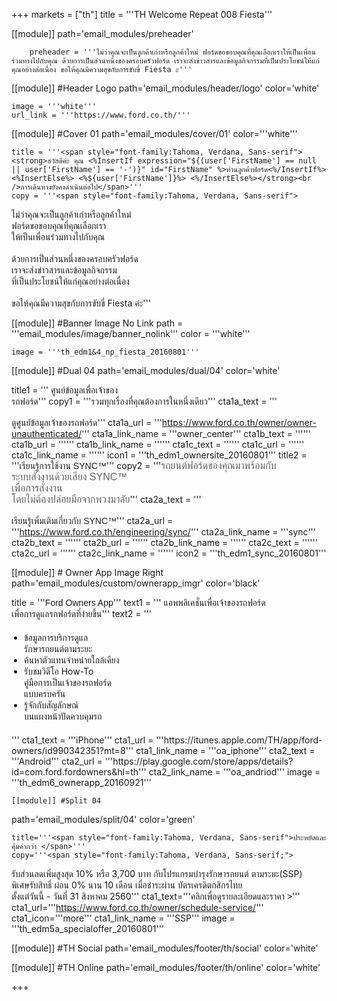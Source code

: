 +++
markets = ["th"]
title = '''TH Welcome Repeat 008 Fiesta'''

[[module]]
path='email_modules/preheader'


		preheader = '''ไม่ว่าคุณจะเป็นลูกค้าเก่าหรือลูกค้าใหม่ ฟอร์ดขอขอบคุณที่คุณเลือกเราให้เป็นเพื่อนร่วมทางไปกับคุณ ด้วยการเป็นส่วนหนึ่งของครอบครัวฟอร์ด เราจะส่งข่าวสารและข้อมูลกิจกรรมที่เป็นประโยชน์ให้แก่คุณอย่างต่อเนื่อง ขอให้คุณมีความสุขกับการขับขี่ Fiesta ะ'''

[[module]] #Header Logo
path='email_modules/header/logo'
color='white'

	image = '''white'''
	url_link = '''https://www.ford.co.th/'''

[[module]] #Cover 01
path='email_modules/cover/01'
color='''white'''
 
	title = '''<span style="font-family:Tahoma, Verdana, Sans-serif"><strong>สวัสดีค่ะ คุณ <%InsertIf expression="${(user['FirstName'] == null || user['FirstName'] == '-')}" id="FirstName" %>ท่านลูกค้าฟอร์ด<%/InsertIf%> <%InsertElse%> <%${user['FirstName']}%> <%/InsertElse%></strong><br />การเดินทางยังคงดำเนินต่อไป</span>'''
	copy = '''<span style="font-family:Tahoma, Verdana, Sans-serif">
<span style=" white-space:nowrap;">ไม่ว่าคุณจะเป็นลูกค้าเก่าหรือลูกค้าใหม่</span> <br />
						<span style=" white-space:nowrap;">ฟอร์ดขอขอบคุณที่คุณเลือกเรา</span> <br />
						<span style=" white-space:nowrap;">ให้เป็นเพื่อนร่วมทางไปกับคุณ </span>
<br /><br />
<span style=" white-space:nowrap;">ด้วยการเป็นส่วนหนึ่งของครอบครัวฟอร์ด</span> <br />
<span style=" white-space:nowrap;">เราจะส่งข่าวสารและข้อมูลกิจกรรม</span> <br />
<span style=" white-space:nowrap;">ที่เป็นประโยชน์ให้แก่คุณอย่างต่อเนื่อง</span> 
<br /><br />
<span style=" white-space:nowrap;">ขอให้คุณมีความสุข</span>กับการ<span style=" white-space:nowrap;">ขับขี่ Fiesta ค่ะ</span></span>'''

[[module]] #Banner Image No Link
path = '''email_modules/image/banner_nolink'''
color = '''white'''

	image = '''th_edm1&4_np_fiesta_20160801'''

[[module]] #Dual 04
path='email_modules/dual/04'
color='white'

title1 = ''' <span style="font-family:Tahoma, Verdana, Sans-serif">ศูนย์ข้อมูลเพื่อเจ้าของ</span><br />
							<span style="font-family:Tahoma, Verdana, Sans-serif">รถฟอร์ด</span>'''
	copy1 = '''<span style="font-family:Tahoma, Verdana, Sans-serif"><span style=" white-space:nowrap;">รวมทุกเรื่องที่คุณต้องการในหนึ่งเดียว</span></span>'''
	cta1a_text = '''<span style="font-family:Tahoma, Verdana, Sans-serif"><br /><br />ดูศูนย์ข้อมูลเจ้าของรถฟอร์ด</span>'''
	cta1a_url = '''https://www.ford.co.th/owner/owner-unauthenticated/'''
	cta1a_link_name = '''owner_center'''
	cta1b_text = ''''''
	cta1b_url = ''''''
	cta1b_link_name = ''''''
	cta1c_text = ''''''
	cta1c_url = ''''''
	cta1c_link_name = ''''''
	icon1 = '''th_edm1_ownersite_20160801'''
	title2 = '''<span style="font-family:Tahoma, Verdana, Sans-serif">เรียนรู้การใช้งาน SYNC&trade;</span>'''
	copy2 = '''<span style="font-family:Tahoma, Verdana, Sans-serif"><span style="color:#616161; font-size:16px">รถยนต์ฟอร์ดของคุณมาพร้อมกับ<br />ระบบสั่งงานด้วยเสียง SYNC&trade;<br />เพื่อการสั่งงาน<br />โดยไม่ต้องปล่อยมือจากพวงมาลัย</span></span>'''
	cta2a_text = '''<span style="font-family:Tahoma, Verdana, Sans-serif"><br /><br />เรียนรู้เพิ่มเติมเกี่ยวกับ SYNC&trade;</span>'''
	cta2a_url = '''https://www.ford.co.th/engineering/sync/'''
	cta2a_link_name = '''sync'''
	cta2b_text = ''''''
	cta2b_url = ''''''
	cta2b_link_name = ''''''
	cta2c_text = ''''''
	cta2c_url = ''''''
	cta2c_link_name = ''''''
	icon2 = '''th_edm1_sync_20160801'''
 
[[module]] # Owner App Image Right
path='email_modules/custom/ownerapp_imgr'
color='black'

title = '''<span style="font-family:Tahoma, Verdana, Sans-serif">Ford Owners App</span>'''
text1 = '''<span style="font-family:Tahoma, Verdana, Sans-serif">
<span style=" white-space:nowrap;">แอพพลิเคชั่นเพื่อเจ้าของรถฟอร์ด</span><br> 
<span style=" white-space:nowrap;">เพื่อการดูแลรถฟอร์ดที่ง่ายขึ้น</span></span>'''
text2 = '''<span style="font-family:Tahoma, Verdana, Sans-serif; font-Size: 14px">
<ul style="margin: 20px; padding: 0;">
<li><span style=" white-space:nowrap;">ข้อมูลการบริการดูแล<br>รักษารถยนต์ตามระยะ</span></li>
<li><span style=" white-space:nowrap;">ค้นหาตัวแทนจำหน่ายใกล้เคียง</span></li>
<li><span style=" white-space:nowrap;">รับชมวิดีโอ How-To <br>คู่มือการเป็นเจ้าของรถฟอร์ด<br>แบบครบครัน</span></li>
<li><span style=" white-space:nowrap;">รู้จักกับสัญลักษณ์<br>บนแผงหน้าปัดควบคุมรถ</span></li>
</ul>
</span>'''
	cta1_text = '''iPhone'''
	cta1_url = '''https://itunes.apple.com/TH/app/ford-owners/id990342351?mt=8'''
	cta1_link_name = '''oa_iphone'''
	cta2_text = '''Android'''
	cta2_url = '''https://play.google.com/store/apps/details?id=com.ford.fordowners&hl=th'''
	cta2_link_name = '''oa_andriod'''
	image = '''th_edm6_ownerapp_20160921'''

	[[module]] #Split 04
path='email_modules/split/04'
color='green'

	title='''<span style="font-family:Tahoma, Verdana, Sans-serif">ประหยัดและคุ้มค่ากว่า </span>'''
	copy='''<span style="font-family:Tahoma, Verdana, Sans-serif;">
<span style="white-space:nowrap;">รับส่วนลดเพิ่มสูงสุด 10%</span>
<span style="white-space:nowrap;">หรือ 3,700 บาท</span> 
<span style="white-space:nowrap;">กับโปรแกรมบำรุงรักษารถยนต์</span>
<span style="white-space:nowrap;">ตามระยะ(SSP)</span>
<span style="white-space:nowrap;">พิเศษรับสิทธิ์</span>
<span style="white-space:nowrap;">ผ่อน 0% นาน 10 เดือน</span> 
<span style="white-space:nowrap;">เมื่อชำระผ่าน</span>
<span style="white-space:nowrap;">บัตรเครดิตกสิกรไทย</span> 
<span style="white-space:nowrap;">ตั้งแต่วันนี้ - วันที่ 31 สิงหาคม 2560</span></span>'''
	cta1_text='''<span style="font-family:Tahoma, Verdana, Sans-serif">คลิกเพื่อดูรายละเอียดและราคา ></span>'''
cta1_url='''https://www.ford.co.th/owner/schedule-service/'''
cta1_icon='''more'''
cta1_link_name = '''SSP'''
image = '''th_edm5a_specialoffer_20160801'''

[[module]] #TH Social
path='email_modules/footer/th/social'
color='white'

[[module]] #TH Online
path='email_modules/footer/th/online'
color='white'

+++